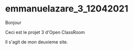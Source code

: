 # emmanuelazare_3_12042021
Bonjour

Ceci est le projet 3 d'Open ClassRoom

Il s'agit de mon deuxieme site.

